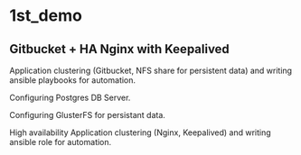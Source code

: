 # 1st_demo
## Gitbucket + HA Nginx with Keepalived


Application clustering (Gitbucket,  NFS share for persistent data) and  writing ansible playbooks for automation.  

Configuring Postgres DB Server.  

Configuring GlusterFS for persistant data.  


High availability Application clustering (Nginx, Keepalived) and writing ansible role for automation.


